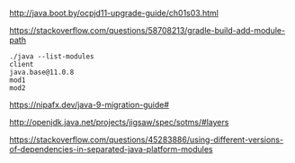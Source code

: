 
http://java.boot.by/ocpjd11-upgrade-guide/ch01s03.html

https://stackoverflow.com/questions/58708213/gradle-build-add-module-path

```
./java --list-modules   
client
java.base@11.0.8
mod1
mod2
```


https://nipafx.dev/java-9-migration-guide#

http://openjdk.java.net/projects/jigsaw/spec/sotms/#layers

https://stackoverflow.com/questions/45283886/using-different-versions-of-dependencies-in-separated-java-platform-modules